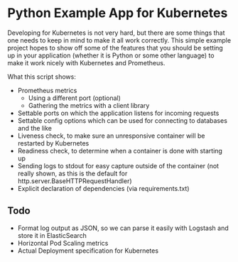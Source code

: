 # Python Example App for Kubernetes

Developing for Kubernetes is not very hard, but there are some things that one
needs to keep in mind to make it all work correctly. This simple example project
hopes to show off some of the features that you should be setting up in your
application (whether it is Python or some other language) to make it work nicely
with Kubernetes and Prometheus.

What this script shows:

* Prometheus metrics
  * Using a different port (optional)
  * Gathering the metrics with a client library
* Settable ports on which the application listens for incoming requests
* Settable config options which can be used for connecting to databases and the
  like
* Liveness check, to make sure an unresponsive container will be restarted by
  Kubernetes
* Readiness check, to determine when a container is done with starting up
* Sending logs to stdout for easy capture outside of the container (not really
  shown, as this is the default for http.server.BaseHTTPRequestHandler)
* Explicit declaration of dependencies (via requirements.txt)

## Todo

* Format log output as JSON, so we can parse it easily with Logstash and store
  it in ElasticSearch
* Horizontal Pod Scaling metrics
* Actual Deployment specification for Kubernetes
